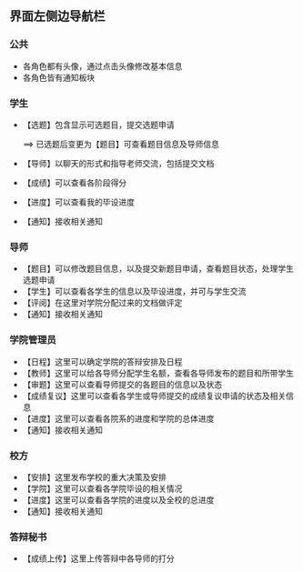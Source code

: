 ## 界面左侧边导航栏

### 公共

+ 各角色都有头像，通过点击头像修改基本信息
+ 各角色皆有通知板块

### 学生

+ 【选题】包含显示可选题目，提交选题申请

  ==> 已选题后变更为【题目】可查看题目信息及导师信息

+ 【导师】以聊天的形式和指导老师交流，包括提交文档

+ 【成绩】可以查看各阶段得分

+ 【进度】可以查看我的毕设进度

+ 【通知】接收相关通知

### 导师

+ 【题目】可以修改题目信息，以及提交新题目申请，查看题目状态，处理学生选题申请
+ 【学生】可以查看各学生的信息以及毕设进度，并可与学生交流
+ 【评阅】在这里对学院分配过来的文档做评定
+ 【通知】接收相关通知

### 学院管理员

+ 【日程】这里可以确定学院的答辩安排及日程
+ 【教师】这里可以给各导师分配学生名额，查看各导师发布的题目和所带学生
+ 【审题】这里可以查看导师提交的各题目的信息以及状态
+ 【成绩复议】这里可以查看各学生或导师提交的成绩复议申请的状态及相关信息
+ 【进度】这里可以查看各院系的进度和学院的总体进度
+ 【通知】接收相关通知

### 校方

+ 【安排】这里发布学校的重大决策及安排
+ 【学院】这里可以查看各学院毕设的相关情况
+ 【进度】这里可以查看各学院的进度以及全校的总进度
+ 【通知】接收相关通知

### 答辩秘书

+ 【成绩上传】这里上传答辩中各导师的打分

